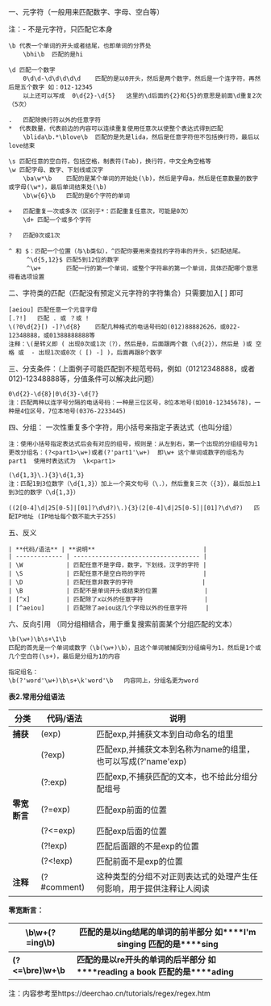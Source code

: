一、元字符（一般用来匹配数字、字母、空白等）

 注：- 不是元字符，只匹配它本身

```
\b 代表一个单词的开头或者结尾，也即单词的分界处
	\bhi\b	匹配的是hi

\d 匹配一个数字
	0\d\d-\d\d\d\d\d	匹配的是以0开头，然后是两个数字，然后是一个连字符，再然后是五个数字 如：012-12345
	以上还可以写成  0\d{2}-\d{5}   这里的\d后面的{2}和{5}的意思是前面\d重复2次（5次）
	
.   匹配除换行符以外的任意字符  
*  代表数量，代表前边的内容可以连续重复使用任意次以使整个表达式得到匹配
	\blida\b.*\blove\b	匹配的是先是lida，然后是任意字符但不包括换行符，最后以love结束

\s 匹配任意的空白符，包括空格，制表符(Tab)，换行符，中文全角空格等
\w 匹配字母、数字、下划线或汉字
	\ba\w*\b 	匹配的是某个单词的开始处(\b)，然后是字母a，然后是任意数量的数字或字母(\w*)，最后单词结束处(\b)
	\b\w{6}\b	匹配的是6个字符的单词
		
+   匹配重复一次或多次（区别于*：匹配重复任意次，可能是0次）
	\d+	匹配一个或多个字符

?   匹配0次或1次

^ 和 $：匹配一个位置（与\b类似），^匹配你要用来查找的字符串的开头，$匹配结尾。
	 ^\d{5,12}$	匹配5到12位的数字	
	 ^\w+		匹配一行的第一个单词，或整个字符串的第一个单词，具体匹配哪个意思得看选项设置

```

二、字符类的匹配（匹配没有预定义元字符的字符集合）只需要加入[ ] 即可

```
[aeiou]	匹配任意一个元音字母	
[.?!]	匹配 . 或 ？或 !		   
\(?0\d{2}[) -]?\d{8}	匹配几种格式的电话号码如(012)88882626，或022-12348888，或01388888888等
注释：\(是转义即 ( 出现0次或1次（?），然后是0，后面跟两个数（\d{2}），然后是 )或 空格 或  - 出现1次或0次（ [) -] )，后面再跟8个数字

```

三、分支条件：（上面例子可能匹配到不规范号码，例如（01212348888，或者012)-12348888等，分值条件可以解决此问题）

```
0\d{2}-\d{8}|0\d{3}-\d{7}
注：匹配两种以连字号分隔的电话号码：一种是三位区号，8位本地号(如010-12345678)，一种是4位区号，7位本地号(0376-2233445)
```

四、分组： 一次性重复多个字符，用小括号来指定子表达式（也叫分组）

```
注：使用小括号指定表达式后会有对应的组号，规则是：从左到右，第一个出现的分组组号为1
更改分组名：(?<part1>\w+)或者(?'part1'\w+)  即\w+ 这个单词或数字的组名为 part1  使用时表达式为  \k<part1>
	
(\d{1,3}\.){3}\d{1,3}	
注：匹配1到3位数字（\d{1,3}）加上一个英文句号（\.），然后重复三次（{3}），最后加上1到3位的数字（\d{1,3}）
	
((2[0-4]\d|25[0-5]|[01]?\d\d?)\.){3}(2[0-4]\d|25[0-5]|[01]?\d\d?)	匹配IP地址 (IP地址每个数不能大于255)

```

五、反义

```
| **代码/语法** | **说明**                              |
| ------------- | ----------------------------------- |
| \W            | 匹配任意不是字母，数字，下划线，汉字的字符 |
| \S            | 匹配任意不是空白符的字符                |
| \D            | 匹配任意非数字的字符                   |
| \B            | 匹配不是单词开头或结束的位置             |
| [^x]          | 匹配除了x以外的任意字符                 |
| [^aeiou]      | 匹配除了aeiou这几个字母以外的任意字符     |
```

六、反向引用  （同分组相结合，用于重复搜索前面某个分组匹配的文本）

```
\b(\w+)\b\s+\1\b	
匹配的首先是一个单词或数字（\b(\w+)\b），且这个单词被捕捉到分组编号为1，然后是1个或几个空白符(\s+)，最后是分组为1的内容
	
指定组名：
\b(?'word'\w+)\b\s+\k'word'\b	内容同上，分组名更为word

```

  **表****2****.常用分组语法**

| **分类**     | **代码/语法** | **说明**                                                     |
| ------------ | ------------- | ------------------------------------------------------------ |
| **捕获**     | (exp)         | 匹配exp,并捕获文本到自动命名的组里                           |
|              | (?<name>exp)  | 匹配exp,并捕获文本到名称为name的组里，也可以写成(?'name'exp) |
|              | (?:exp)       | 匹配exp,不捕获匹配的文本，也不给此分组分配组号               |
| **零宽断言** | (?=exp)       | 匹配exp前面的位置                                            |
|              | (?<=exp)      | 匹配exp后面的位置                                            |
|              | (?!exp)       | 匹配后面跟的不是exp的位置                                    |
|              | (?<!exp)      | 匹配前面不是exp的位置                                        |
| **注释**     | (?#comment)   | 这种类型的分组不对正则表达式的处理产生任何影响，用于提供注释让人阅读 |

 

**零宽断言：**

| **\b\w+(?=ing\b)** | **匹配的是以****ing****结尾的单词的前半部分**  **如****I'm singing**  **匹配的是****sing** |
| ------------------ | ------------------------------------------------------------ |
| **(?<=\bre)\w+\b** | **匹配的是以****re****开头的单词的后半部分**    **如****reading a book**  **匹配的是****ading** |



注：内容参考至https://deerchao.cn/tutorials/regex/regex.htm
